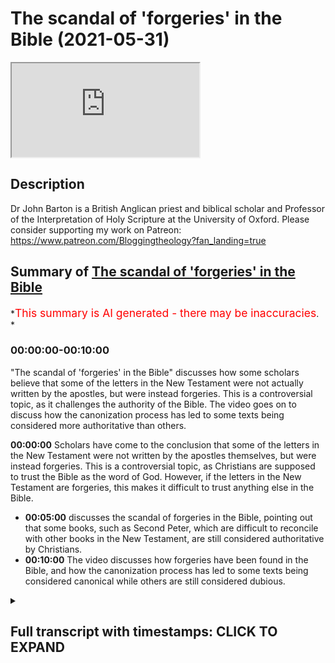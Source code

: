 # The scandal of 'forgeries' in the Bible (2021-05-31)

<iframe loading='lazy' allow='autoplay' src='https://www.youtube.com/embed/DY7V9Ch7Q5k'></iframe>

## Description

Dr John Barton is a British Anglican priest and biblical scholar and Professor of the Interpretation of Holy Scripture at the University of Oxford.
Please consider supporting my work on Patreon: <https://www.patreon.com/Bloggingtheology?fan_landing=true>

## Summary of [The scandal of 'forgeries' in the Bible](https://www.youtube.com/watch?v=DY7V9Ch7Q5k)

*<span style="color:red; font-size:125%">This summary is AI generated - there may be inaccuracies</span>. *

### <a onclick="modifyYTiframeseektime('0')">00:00:00-00:10:00</a>

 "The scandal of 'forgeries' in the Bible" discusses how some scholars believe that some of the letters in the New Testament were not actually written by the apostles, but were instead forgeries. This is a controversial topic, as it challenges the authority of the Bible. The video goes on to discuss how the canonization process has led to some texts being considered more authoritative than others.

**<a onclick="modifyYTiframeseektime('0')">00:00:00</a>** Scholars have come to the conclusion that some of the letters in the New Testament were not written by the apostles themselves, but were instead forgeries. This is a controversial topic, as Christians are supposed to trust the Bible as the word of God. However, if the letters in the New Testament are forgeries, this makes it difficult to trust anything else in the Bible.

* **<a onclick="modifyYTiframeseektime('300')">00:05:00</a>** discusses the scandal of forgeries in the Bible, pointing out that some books, such as Second Peter, which are difficult to reconcile with other books in the New Testament, are still considered authoritative by Christians.
* **<a onclick="modifyYTiframeseektime('600')">00:10:00</a>** The video discusses how forgeries have been found in the Bible, and how the canonization process has led to some texts being considered canonical while others are still considered dubious.

<details><summary><h2>Full transcript with timestamps: CLICK TO EXPAND</h2></summary>

<a onclick="modifyYTiframeseektime('0')">0:00:00</a> now some of the conclusions pivotal  
<a onclick="modifyYTiframeseektime('1')">0:00:01</a> scholars come to  
<a onclick="modifyYTiframeseektime('3')">0:00:03</a> are not controversial and they're not  
<a onclick="modifyYTiframeseektime('4')">0:00:04</a> startling and shocking and so on  
<a onclick="modifyYTiframeseektime('7')">0:00:07</a> at all where the gospels are concerned i  
<a onclick="modifyYTiframeseektime('9')">0:00:09</a> think some of it is fairly  
<a onclick="modifyYTiframeseektime('11')">0:00:11</a> dynamite  
<a onclick="modifyYTiframeseektime('15')">0:00:15</a> i completely agree but can i suggest  
<a onclick="modifyYTiframeseektime('17')">0:00:17</a> there's actually an even more  
<a onclick="modifyYTiframeseektime('18')">0:00:18</a> controversial  
<a onclick="modifyYTiframeseektime('19')">0:00:19</a> subject um sort of hard point about the  
<a onclick="modifyYTiframeseektime('20')">0:00:20</a> controversies but these are the things  
<a onclick="modifyYTiframeseektime('22')">0:00:22</a> that perhaps really will surprise  
<a onclick="modifyYTiframeseektime('24')">0:00:24</a> us and viewers um and that is to do  
<a onclick="modifyYTiframeseektime('27')">0:00:27</a> with uh paul's letters  
<a onclick="modifyYTiframeseektime('31')">0:00:31</a> and it  
<a onclick="modifyYTiframeseektime('34')">0:00:34</a> is uh very widely accepted amongst new  
<a onclick="modifyYTiframeseektime('37')">0:00:37</a> testament scholars  
<a onclick="modifyYTiframeseektime('38')">0:00:38</a> outside of very conservative circles  
<a onclick="modifyYTiframeseektime('40')">0:00:40</a> perhaps in the united states and  
<a onclick="modifyYTiframeseektime('42')">0:00:42</a> one or two places elsewhere that the new  
<a onclick="modifyYTiframeseektime('44')">0:00:44</a> testament contains  
<a onclick="modifyYTiframeseektime('45')">0:00:45</a> letters which state that they are by  
<a onclick="modifyYTiframeseektime('49')">0:00:49</a> the apostle paul like the first letter  
<a onclick="modifyYTiframeseektime('51')">0:00:51</a> of timothy his second letter to timothy  
<a onclick="modifyYTiframeseektime('53')">0:00:53</a> and  
<a onclick="modifyYTiframeseektime('53')">0:00:53</a> letter of titus but nevertheless are not  
<a onclick="modifyYTiframeseektime('56')">0:00:56</a> usually seen  
<a onclick="modifyYTiframeseektime('57')">0:00:57</a> as uh by paul but are for variety of  
<a onclick="modifyYTiframeseektime('60')">0:01:00</a> reasons but seen as  
<a onclick="modifyYTiframeseektime('62')">0:01:02</a> uh much later works now  
<a onclick="modifyYTiframeseektime('65')">0:01:05</a> that in itself um as you say on page 185  
<a onclick="modifyYTiframeseektime('70')">0:01:10</a> scholars it was it has been common you  
<a onclick="modifyYTiframeseektime('73')">0:01:13</a> say  
<a onclick="modifyYTiframeseektime('74')">0:01:14</a> for new testament scholars to say that  
<a onclick="modifyYTiframeseektime('75')">0:01:15</a> the attribution of texts to people who  
<a onclick="modifyYTiframeseektime('77')">0:01:17</a> were not their actual  
<a onclick="modifyYTiframeseektime('79')">0:01:19</a> authors was a matter of convention in  
<a onclick="modifyYTiframeseektime('82')">0:01:22</a> the  
<a onclick="modifyYTiframeseektime('82')">0:01:22</a> ancient world and in the case of the  
<a onclick="modifyYTiframeseektime('85')">0:01:25</a> bible you know it's  
<a onclick="modifyYTiframeseektime('86')">0:01:26</a> often said well look um moses is is  
<a onclick="modifyYTiframeseektime('89')">0:01:29</a> given the honor of having author the  
<a onclick="modifyYTiframeseektime('90')">0:01:30</a> pentateuch and david all of the psalms  
<a onclick="modifyYTiframeseektime('92')">0:01:32</a> and  
<a onclick="modifyYTiframeseektime('93')">0:01:33</a> king solomon the actual proverbs  
<a onclick="modifyYTiframeseektime('95')">0:01:35</a> attributed  
<a onclick="modifyYTiframeseektime('96')">0:01:36</a> uh you know to him but you say that this  
<a onclick="modifyYTiframeseektime('99')">0:01:39</a> is  
<a onclick="modifyYTiframeseektime('100')">0:01:40</a> um you're not persuaded by that because  
<a onclick="modifyYTiframeseektime('102')">0:01:42</a> the letters in the new testament  
<a onclick="modifyYTiframeseektime('104')">0:01:44</a> uh are are the authentic ones uh  
<a onclick="modifyYTiframeseektime('108')">0:01:48</a> and the answer the lessons in the new  
<a onclick="modifyYTiframeseektime('109')">0:01:49</a> testament attributed to paul  
<a onclick="modifyYTiframeseektime('112')">0:01:52</a> within the text themselves claim to be  
<a onclick="modifyYTiframeseektime('116')">0:01:56</a> by paul so  
<a onclick="modifyYTiframeseektime('117')">0:01:57</a> nowhere in the pentateuch does it say i  
<a onclick="modifyYTiframeseektime('119')">0:01:59</a> moses wrote this he's not in the first  
<a onclick="modifyYTiframeseektime('120')">0:02:00</a> person  
<a onclick="modifyYTiframeseektime('121')">0:02:01</a> ditto for the proverbs um for the psalms  
<a onclick="modifyYTiframeseektime('125')">0:02:05</a> but paul's letter say to uh one timothy  
<a onclick="modifyYTiframeseektime('128')">0:02:08</a> actually claims to be by  
<a onclick="modifyYTiframeseektime('129')">0:02:09</a> paul and you argue uh persuasively  
<a onclick="modifyYTiframeseektime('133')">0:02:13</a> and in the light also by ehrman's uh  
<a onclick="modifyYTiframeseektime('135')">0:02:15</a> recent work  
<a onclick="modifyYTiframeseektime('136')">0:02:16</a> on uh his academic work called forgery  
<a onclick="modifyYTiframeseektime('139')">0:02:19</a> and counter forgery the big thick  
<a onclick="modifyYTiframeseektime('141')">0:02:21</a> scholarly tone which i i i've read  
<a onclick="modifyYTiframeseektime('145')">0:02:25</a> um he says that this common scholarly  
<a onclick="modifyYTiframeseektime('148')">0:02:28</a> idea that this um attribution of  
<a onclick="modifyYTiframeseektime('151')">0:02:31</a> false authorship was an accepted  
<a onclick="modifyYTiframeseektime('153')">0:02:33</a> convention in the ancient world  
<a onclick="modifyYTiframeseektime('155')">0:02:35</a> he argues and you do that absolutely no  
<a onclick="modifyYTiframeseektime('158')">0:02:38</a> evidence for this this is a  
<a onclick="modifyYTiframeseektime('159')">0:02:39</a> almost like an urban myth that scholars  
<a onclick="modifyYTiframeseektime('161')">0:02:41</a> have recycled and recycled over the  
<a onclick="modifyYTiframeseektime('163')">0:02:43</a> years  
<a onclick="modifyYTiframeseektime('164')">0:02:44</a> and in fact even in paul's letters uh  
<a onclick="modifyYTiframeseektime('166')">0:02:46</a> well i'm going to pause it but the point  
<a onclick="modifyYTiframeseektime('168')">0:02:48</a> is this that  
<a onclick="modifyYTiframeseektime('170')">0:02:50</a> the shocking thing here is that it is a  
<a onclick="modifyYTiframeseektime('172')">0:02:52</a> commonplace of new testament scholarship  
<a onclick="modifyYTiframeseektime('174')">0:02:54</a> that there are  
<a onclick="modifyYTiframeseektime('175')">0:02:55</a> forgeries actual forgeries in the new  
<a onclick="modifyYTiframeseektime('178')">0:02:58</a> testament  
<a onclick="modifyYTiframeseektime('179')">0:02:59</a> before being a letter that was written  
<a onclick="modifyYTiframeseektime('183')">0:03:03</a> with the intention to deceive its  
<a onclick="modifyYTiframeseektime('185')">0:03:05</a> readership  
<a onclick="modifyYTiframeseektime('186')">0:03:06</a> about the the true author of the text  
<a onclick="modifyYTiframeseektime('190')">0:03:10</a> and the author the pretend author being  
<a onclick="modifyYTiframeseektime('192')">0:03:12</a> someone famous  
<a onclick="modifyYTiframeseektime('193')">0:03:13</a> like peter or paul or or whoever  
<a onclick="modifyYTiframeseektime('197')">0:03:17</a> and and and this in the early church was  
<a onclick="modifyYTiframeseektime('199')">0:03:19</a> not an accepted  
<a onclick="modifyYTiframeseektime('200')">0:03:20</a> uh practice at all it scandalized  
<a onclick="modifyYTiframeseektime('204')">0:03:24</a> as you say that they abhorred it as we  
<a onclick="modifyYTiframeseektime('206')">0:03:26</a> can see in two thessalonians itself  
<a onclick="modifyYTiframeseektime('208')">0:03:28</a> where paul cheekily uh tells his readers  
<a onclick="modifyYTiframeseektime('211')">0:03:31</a> not to take  
<a onclick="modifyYTiframeseektime('212')">0:03:32</a> any notice of letters fraudulently  
<a onclick="modifyYTiframeseektime('214')">0:03:34</a> ascribed to him  
<a onclick="modifyYTiframeseektime('215')">0:03:35</a> as 2 thessalonians 2 2. the irony being  
<a onclick="modifyYTiframeseektime('218')">0:03:38</a> of course is that letter is probably a  
<a onclick="modifyYTiframeseektime('219')">0:03:39</a> forgery itself  
<a onclick="modifyYTiframeseektime('221')">0:03:41</a> so he's playing a game of double bluff  
<a onclick="modifyYTiframeseektime('223')">0:03:43</a> or something you know  
<a onclick="modifyYTiframeseektime('224')">0:03:44</a> a clever but and you discuss here  
<a onclick="modifyYTiframeseektime('228')">0:03:48</a> how christians are supposed to deal with  
<a onclick="modifyYTiframeseektime('230')">0:03:50</a> this if the new testament contains  
<a onclick="modifyYTiframeseektime('232')">0:03:52</a> works who whose authors intended to  
<a onclick="modifyYTiframeseektime('235')">0:03:55</a> deceive their readership  
<a onclick="modifyYTiframeseektime('237')">0:03:57</a> about the authorship of the text itself  
<a onclick="modifyYTiframeseektime('241')">0:04:01</a> how can we trust it just to to tell us  
<a onclick="modifyYTiframeseektime('244')">0:04:04</a> the god the god-given truth the gospel  
<a onclick="modifyYTiframeseektime('246')">0:04:06</a> truth about anything else  
<a onclick="modifyYTiframeseektime('248')">0:04:08</a> and can we and can these texts be used  
<a onclick="modifyYTiframeseektime('250')">0:04:10</a> in in churches  
<a onclick="modifyYTiframeseektime('252')">0:04:12</a> to proclaim the inspired word of god  
<a onclick="modifyYTiframeseektime('255')">0:04:15</a> if if that is the the nature of these  
<a onclick="modifyYTiframeseektime('257')">0:04:17</a> texts  
<a onclick="modifyYTiframeseektime('259')">0:04:19</a> so there's a lot there but i was just  
<a onclick="modifyYTiframeseektime('260')">0:04:20</a> trying  
<a onclick="modifyYTiframeseektime('262')">0:04:22</a> now i think i i mean what's happened is  
<a onclick="modifyYTiframeseektime('265')">0:04:25</a> that as you  
<a onclick="modifyYTiframeseektime('266')">0:04:26</a> quite rightly say um people have drawn  
<a onclick="modifyYTiframeseektime('269')">0:04:29</a> an analogy with  
<a onclick="modifyYTiframeseektime('270')">0:04:30</a> books in the old testament like proverbs  
<a onclick="modifyYTiframeseektime('272')">0:04:32</a> subscribe to solomon and so on  
<a onclick="modifyYTiframeseektime('274')">0:04:34</a> that's a matter of saying these works  
<a onclick="modifyYTiframeseektime('276')">0:04:36</a> are kind of under the aegis of somebody  
<a onclick="modifyYTiframeseektime('278')">0:04:38</a> you know they are solomonic  
<a onclick="modifyYTiframeseektime('280')">0:04:40</a> in flavor and and as you write again  
<a onclick="modifyYTiframeseektime('284')">0:04:44</a> right he said with the pentateuch he  
<a onclick="modifyYTiframeseektime('285')">0:04:45</a> doesn't even say it's by moses  
<a onclick="modifyYTiframeseektime('287')">0:04:47</a> that's an ancient tradition it's my  
<a onclick="modifyYTiframeseektime('289')">0:04:49</a> moses whereas  
<a onclick="modifyYTiframeseektime('291')">0:04:51</a> what one timothy says starts paul and  
<a onclick="modifyYTiframeseektime('293')">0:04:53</a> the apostle of jesus christ is on and  
<a onclick="modifyYTiframeseektime('295')">0:04:55</a> actually  
<a onclick="modifyYTiframeseektime('296')">0:04:56</a> identifies the author as paul and even  
<a onclick="modifyYTiframeseektime('298')">0:04:58</a> refers to  
<a onclick="modifyYTiframeseektime('300')">0:05:00</a> incidents happening in paul's life  
<a onclick="modifyYTiframeseektime('303')">0:05:03</a> and people he's working with now  
<a onclick="modifyYTiframeseektime('306')">0:05:06</a> perhaps these letters are genuinely by  
<a onclick="modifyYTiframeseektime('309')">0:05:09</a> paul  
<a onclick="modifyYTiframeseektime('310')">0:05:10</a> there are arguments that try to show  
<a onclick="modifyYTiframeseektime('313')">0:05:13</a> that they  
<a onclick="modifyYTiframeseektime('313')">0:05:13</a> are which are not nonsensical arguments  
<a onclick="modifyYTiframeseektime('318')">0:05:18</a> but the majority of biblical soldiers as  
<a onclick="modifyYTiframeseektime('320')">0:05:20</a> you say  
<a onclick="modifyYTiframeseektime('321')">0:05:21</a> are agreed that they're not genuinely  
<a onclick="modifyYTiframeseektime('323')">0:05:23</a> paul now whether one uses the words  
<a onclick="modifyYTiframeseektime('325')">0:05:25</a> forgery or not because it's partly a  
<a onclick="modifyYTiframeseektime('327')">0:05:27</a> matter of  
<a onclick="modifyYTiframeseektime('329')">0:05:29</a> um taste you know i can bart airman  
<a onclick="modifyYTiframeseektime('332')">0:05:32</a> likes using that kind of language  
<a onclick="modifyYTiframeseektime('336')">0:05:36</a> but it seems to me that it's not a bad  
<a onclick="modifyYTiframeseektime('338')">0:05:38</a> word to use  
<a onclick="modifyYTiframeseektime('339')">0:05:39</a> of a book which says it's by somebody  
<a onclick="modifyYTiframeseektime('342')">0:05:42</a> that  
<a onclick="modifyYTiframeseektime('342')">0:05:42</a> manifests is not by the question then is  
<a onclick="modifyYTiframeseektime('346')">0:05:46</a> can something which is  
<a onclick="modifyYTiframeseektime('348')">0:05:48</a> in that sense of forgery be of religious  
<a onclick="modifyYTiframeseektime('351')">0:05:51</a> and spiritual value  
<a onclick="modifyYTiframeseektime('352')">0:05:52</a> exactly and um i think we probably can  
<a onclick="modifyYTiframeseektime('357')">0:05:57</a> um i don't think there was a convention  
<a onclick="modifyYTiframeseektime('359')">0:05:59</a> that you could do this and you you point  
<a onclick="modifyYTiframeseektime('361')">0:06:01</a> out that  
<a onclick="modifyYTiframeseektime('362')">0:06:02</a> um to thessalonians is actually contains  
<a onclick="modifyYTiframeseektime('365')">0:06:05</a> a  
<a onclick="modifyYTiframeseektime('366')">0:06:06</a> denunciation of falsely inscribed  
<a onclick="modifyYTiframeseektime('368')">0:06:08</a> letters even though problems one itself  
<a onclick="modifyYTiframeseektime('371')">0:06:11</a> um but uh  
<a onclick="modifyYTiframeseektime('374')">0:06:14</a> nevertheless works that were thought not  
<a onclick="modifyYTiframeseektime('378')">0:06:18</a> to be genuine were sometimes read in the  
<a onclick="modifyYTiframeseektime('380')">0:06:20</a> early church  
<a onclick="modifyYTiframeseektime('381')">0:06:21</a> but mostly when they read and took  
<a onclick="modifyYTiframeseektime('383')">0:06:23</a> seriously documents  
<a onclick="modifyYTiframeseektime('385')">0:06:25</a> out with a claim to leave a particular  
<a onclick="modifyYTiframeseektime('387')">0:06:27</a> author they did believe that person was  
<a onclick="modifyYTiframeseektime('389')">0:06:29</a> the author  
<a onclick="modifyYTiframeseektime('390')">0:06:30</a> and the idea of that you would reject a  
<a onclick="modifyYTiframeseektime('392')">0:06:32</a> forgery was certainly  
<a onclick="modifyYTiframeseektime('394')">0:06:34</a> current in the greek and roman world and  
<a onclick="modifyYTiframeseektime('396')">0:06:36</a> in the role of the new testament  
<a onclick="modifyYTiframeseektime('398')">0:06:38</a> so i i'm inclined to think forgery is  
<a onclick="modifyYTiframeseektime('401')">0:06:41</a> not an unfair word to use  
<a onclick="modifyYTiframeseektime('404')">0:06:44</a> and that does raise the problem you you  
<a onclick="modifyYTiframeseektime('407')">0:06:47</a> brought out  
<a onclick="modifyYTiframeseektime('408')">0:06:48</a> what does it do what do you do i mean  
<a onclick="modifyYTiframeseektime('411')">0:06:51</a> another example  
<a onclick="modifyYTiframeseektime('412')">0:06:52</a> uh that's an even more prominent example  
<a onclick="modifyYTiframeseektime('414')">0:06:54</a> in the world of scholarship is the  
<a onclick="modifyYTiframeseektime('415')">0:06:55</a> second letter of peter  
<a onclick="modifyYTiframeseektime('417')">0:06:57</a> which is adversely seen as probably the  
<a onclick="modifyYTiframeseektime('420')">0:07:00</a> the most um the most certain or the most  
<a onclick="modifyYTiframeseektime('422')">0:07:02</a> highly probable example of  
<a onclick="modifyYTiframeseektime('424')">0:07:04</a> pseudopicrophar  
<a onclick="modifyYTiframeseektime('425')">0:07:05</a> or forgery in the entire new testament  
<a onclick="modifyYTiframeseektime('429')">0:07:09</a> and interesting i find about that um it  
<a onclick="modifyYTiframeseektime('431')">0:07:11</a> is usually dated to perhaps the middle  
<a onclick="modifyYTiframeseektime('433')">0:07:13</a> of the second century even as late as  
<a onclick="modifyYTiframeseektime('434')">0:07:14</a> that  
<a onclick="modifyYTiframeseektime('435')">0:07:15</a> is that in the letter itself uh which  
<a onclick="modifyYTiframeseektime('438')">0:07:18</a> claims to be by the apostle peter of  
<a onclick="modifyYTiframeseektime('440')">0:07:20</a> course  
<a onclick="modifyYTiframeseektime('441')">0:07:21</a> it claims to be eyewitness testimony the  
<a onclick="modifyYTiframeseektime('443')">0:07:23</a> author it was an eyewitness to  
<a onclick="modifyYTiframeseektime('445')">0:07:25</a> jesus own ministry its own life and i  
<a onclick="modifyYTiframeseektime('448')">0:07:28</a> think it alludes to the transfiguration  
<a onclick="modifyYTiframeseektime('450')">0:07:30</a> the event  
<a onclick="modifyYTiframeseektime('451')">0:07:31</a> mentioned in these public gospels now to  
<a onclick="modifyYTiframeseektime('454')">0:07:34</a> say this is a forgery  
<a onclick="modifyYTiframeseektime('455')">0:07:35</a> is really really serious because here we  
<a onclick="modifyYTiframeseektime('458')">0:07:38</a> have  
<a onclick="modifyYTiframeseektime('459')">0:07:39</a> fake testimony if i can be blunt to  
<a onclick="modifyYTiframeseektime('462')">0:07:42</a> alleged events in jesus  
<a onclick="modifyYTiframeseektime('464')">0:07:44</a> life which are made up or at least uh  
<a onclick="modifyYTiframeseektime('466')">0:07:46</a> the person who wrote it was not there  
<a onclick="modifyYTiframeseektime('469')">0:07:49</a> and he is passing off that information  
<a onclick="modifyYTiframeseektime('471')">0:07:51</a> as if it was eyewitness  
<a onclick="modifyYTiframeseektime('472')">0:07:52</a> if that happened in a court of law today  
<a onclick="modifyYTiframeseektime('474')">0:07:54</a> you'd be  
<a onclick="modifyYTiframeseektime('476')">0:07:56</a> uh prosecuted for perjury you know you  
<a onclick="modifyYTiframeseektime('478')">0:07:58</a> there will be consequences  
<a onclick="modifyYTiframeseektime('480')">0:08:00</a> um and and yet because because  
<a onclick="modifyYTiframeseektime('483')">0:08:03</a> i mentioned to peter because it seems to  
<a onclick="modifyYTiframeseektime('485')">0:08:05</a> me that the most um  
<a onclick="modifyYTiframeseektime('487')">0:08:07</a> widely accepted instance of  
<a onclick="modifyYTiframeseektime('490')">0:08:10</a> pseudo-pigofer in the new testament  
<a onclick="modifyYTiframeseektime('492')">0:08:12</a> um and yet it this very fact  
<a onclick="modifyYTiframeseektime('495')">0:08:15</a> is it seems to not be known by  
<a onclick="modifyYTiframeseektime('498')">0:08:18</a> the church uh at large the laity use  
<a onclick="modifyYTiframeseektime('502')">0:08:22</a> that let alone the general  
<a onclick="modifyYTiframeseektime('503')">0:08:23</a> public who just carry on using this as  
<a onclick="modifyYTiframeseektime('506')">0:08:26</a> as if it was  
<a onclick="modifyYTiframeseektime('507')">0:08:27</a> actual eyewitness testimony and some  
<a onclick="modifyYTiframeseektime('510')">0:08:30</a> people would see that as a bit  
<a onclick="modifyYTiframeseektime('511')">0:08:31</a> scandalous  
<a onclick="modifyYTiframeseektime('512')">0:08:32</a> given that what we know now what we now  
<a onclick="modifyYTiframeseektime('514')">0:08:34</a> know about that text and how it is still  
<a onclick="modifyYTiframeseektime('516')">0:08:36</a> used  
<a onclick="modifyYTiframeseektime('516')">0:08:36</a> petrine testimony from the apostle the  
<a onclick="modifyYTiframeseektime('519')">0:08:39</a> prince of the apostles  
<a onclick="modifyYTiframeseektime('520')">0:08:40</a> himself chosen by jesus to uh to head up  
<a onclick="modifyYTiframeseektime('524')">0:08:44</a> the college of the apostles  
<a onclick="modifyYTiframeseektime('526')">0:08:46</a> to his catholic language and yet it was  
<a onclick="modifyYTiframeseektime('528')">0:08:48</a> in fact  
<a onclick="modifyYTiframeseektime('529')">0:08:49</a> such of such origin is that not a bit a  
<a onclick="modifyYTiframeseektime('532')">0:08:52</a> bit of a scandal  
<a onclick="modifyYTiframeseektime('533')">0:08:53</a> perhaps well i think perhaps it is yes i  
<a onclick="modifyYTiframeseektime('535')">0:08:55</a> mean it's  
<a onclick="modifyYTiframeseektime('536')">0:08:56</a> um it depends  
<a onclick="modifyYTiframeseektime('539')">0:08:59</a> a little bit depends on the the question  
<a onclick="modifyYTiframeseektime('542')">0:09:02</a> are these books  
<a onclick="modifyYTiframeseektime('543')">0:09:03</a> authoritative for christians because  
<a onclick="modifyYTiframeseektime('545')">0:09:05</a> they're by apostles why are they  
<a onclick="modifyYTiframeseektime('548')">0:09:08</a> authority for christians because they're  
<a onclick="modifyYTiframeseektime('549')">0:09:09</a> in the new testament  
<a onclick="modifyYTiframeseektime('552')">0:09:12</a> so for example with paul if  
<a onclick="modifyYTiframeseektime('555')">0:09:15</a> two thessalonians is difficult to  
<a onclick="modifyYTiframeseektime('557')">0:09:17</a> reconcile with one thessalonians  
<a onclick="modifyYTiframeseektime('559')">0:09:19</a> do we say yes but they're both scripture  
<a onclick="modifyYTiframeseektime('562')">0:09:22</a> or do we say well what did paul  
<a onclick="modifyYTiframeseektime('563')">0:09:23</a> actually teach what he talks in first  
<a onclick="modifyYTiframeseektime('565')">0:09:25</a> sessions and not what's in second  
<a onclick="modifyYTiframeseektime('567')">0:09:27</a> thessalonians  
<a onclick="modifyYTiframeseektime('568')">0:09:28</a> and so if we're describing paul's  
<a onclick="modifyYTiframeseektime('570')">0:09:30</a> teaching we should we should remove  
<a onclick="modifyYTiframeseektime('572')">0:09:32</a> two thessalonians from the picture  
<a onclick="modifyYTiframeseektime('575')">0:09:35</a> that seems to me to be the way we should  
<a onclick="modifyYTiframeseektime('577')">0:09:37</a> proceed but for other people  
<a onclick="modifyYTiframeseektime('579')">0:09:39</a> because the books are scriptural books  
<a onclick="modifyYTiframeseektime('582')">0:09:42</a> they have an authority which overrides  
<a onclick="modifyYTiframeseektime('584')">0:09:44</a> the fact that they're probably forgeries  
<a onclick="modifyYTiframeseektime('588')">0:09:48</a> for me they don't i mean i have i have  
<a onclick="modifyYTiframeseektime('590')">0:09:50</a> to say i have a sort of um  
<a onclick="modifyYTiframeseektime('593')">0:09:53</a> sieve you know through which only  
<a onclick="modifyYTiframeseektime('596')">0:09:56</a> certain books  
<a onclick="modifyYTiframeseektime('597')">0:09:57</a> fall as it were um but  
<a onclick="modifyYTiframeseektime('600')">0:10:00</a> um for some people the pseudo  
<a onclick="modifyYTiframeseektime('602')">0:10:02</a> pseudo-epigraphy doesn't matter very  
<a onclick="modifyYTiframeseektime('604')">0:10:04</a> much  
<a onclick="modifyYTiframeseektime('605')">0:10:05</a> because the books are after all  
<a onclick="modifyYTiframeseektime('607')">0:10:07</a> canonical scripture  
<a onclick="modifyYTiframeseektime('609')">0:10:09</a> so i suppose if you have a more catholic  
<a onclick="modifyYTiframeseektime('611')">0:10:11</a> either roman catholic or  
<a onclick="modifyYTiframeseektime('613')">0:10:13</a> anglo-catholic a higher ecclesiology  
<a onclick="modifyYTiframeseektime('616')">0:10:16</a> then you know the church uh which is  
<a onclick="modifyYTiframeseektime('618')">0:10:18</a> founded by christ  
<a onclick="modifyYTiframeseektime('619')">0:10:19</a> is led by the holy spirit has canonized  
<a onclick="modifyYTiframeseektime('622')">0:10:22</a> this set of texts and no others  
<a onclick="modifyYTiframeseektime('625')">0:10:25</a> yeah and therefore that is the kind of  
<a onclick="modifyYTiframeseektime('627')">0:10:27</a> guarantor of their  
<a onclick="modifyYTiframeseektime('629')">0:10:29</a> uh not authenticity but at least they're  
<a onclick="modifyYTiframeseektime('631')">0:10:31</a> fitting this  
<a onclick="modifyYTiframeseektime('632')">0:10:32</a> and and uh for use in christian worship  
<a onclick="modifyYTiframeseektime('635')">0:10:35</a> and teaching  
<a onclick="modifyYTiframeseektime('635')">0:10:35</a> i suppose they might get around it that  
<a onclick="modifyYTiframeseektime('637')">0:10:37</a> way but it's still the niggling problem  
<a onclick="modifyYTiframeseektime('639')">0:10:39</a> is it not that  
<a onclick="modifyYTiframeseektime('640')">0:10:40</a> it's still a forgery you know you know  
<a onclick="modifyYTiframeseektime('641')">0:10:41</a> you know i'm sorry i think it is a  
<a onclick="modifyYTiframeseektime('643')">0:10:43</a> niggling problem  
<a onclick="modifyYTiframeseektime('644')">0:10:44</a> won't totally go away i mean it raises  
<a onclick="modifyYTiframeseektime('648')">0:10:48</a> across this the whole question of the  
<a onclick="modifyYTiframeseektime('649')">0:10:49</a> canon  
<a onclick="modifyYTiframeseektime('650')">0:10:50</a> which i've got a lot of material on in  
<a onclick="modifyYTiframeseektime('651')">0:10:51</a> the book and  
<a onclick="modifyYTiframeseektime('653')">0:10:53</a> um my argument is that the canon is  
<a onclick="modifyYTiframeseektime('656')">0:10:56</a> fuzzy at the edges  
<a onclick="modifyYTiframeseektime('657')">0:10:57</a> yes but in the early church there was a  
<a onclick="modifyYTiframeseektime('660')">0:11:00</a> core of books  
<a onclick="modifyYTiframeseektime('661')">0:11:01</a> which includes the synoptic gospels and  
<a onclick="modifyYTiframeseektime('663')">0:11:03</a> john and the major letters of paul  
<a onclick="modifyYTiframeseektime('666')">0:11:06</a> which everybody agreed on and then there  
<a onclick="modifyYTiframeseektime('668')">0:11:08</a> are other letters that people knew were  
<a onclick="modifyYTiframeseektime('670')">0:11:10</a> a bit dubious  
<a onclick="modifyYTiframeseektime('671')">0:11:11</a> so even in the fourth century when we  
<a onclick="modifyYTiframeseektime('674')">0:11:14</a> find some athanasius  
<a onclick="modifyYTiframeseektime('676')">0:11:16</a> laying down what's in the little cannon  
<a onclick="modifyYTiframeseektime('678')">0:11:18</a> he says well the letters of two and  
<a onclick="modifyYTiframeseektime('680')">0:11:20</a> three  
<a onclick="modifyYTiframeseektime('681')">0:11:21</a> john second and third letters of john  
<a onclick="modifyYTiframeseektime('684')">0:11:24</a> are regarded by some of spurious  
<a onclick="modifyYTiframeseektime('688')">0:11:28</a> um on the same sorts of grounds as you  
<a onclick="modifyYTiframeseektime('690')">0:11:30</a> were mentoring for two peter  
<a onclick="modifyYTiframeseektime('692')">0:11:32</a> and it was known that some of the  
<a onclick="modifyYTiframeseektime('694')">0:11:34</a> lessons were dubious  
<a onclick="modifyYTiframeseektime('696')">0:11:36</a> and what's happened over time is that  
<a onclick="modifyYTiframeseektime('698')">0:11:38</a> the canon has  
<a onclick="modifyYTiframeseektime('700')">0:11:40</a> solidified into something where  
<a onclick="modifyYTiframeseektime('702')">0:11:42</a> everything is of equal  
<a onclick="modifyYTiframeseektime('703')">0:11:43</a> stature whereas in the early church  
<a onclick="modifyYTiframeseektime('706')">0:11:46</a> there were definitely  
<a onclick="modifyYTiframeseektime('706')">0:11:46</a> gradations of canonicity and of  
<a onclick="modifyYTiframeseektime('709')">0:11:49</a> authority  
<a onclick="modifyYTiframeseektime('711')">0:11:51</a> because eusebius in his uh famous  
<a onclick="modifyYTiframeseektime('713')">0:11:53</a> ecclesiastical history he discusses  
<a onclick="modifyYTiframeseektime('716')">0:11:56</a> the books that are you know are in and  
<a onclick="modifyYTiframeseektime('718')">0:11:58</a> those that are doubtful and those  
<a onclick="modifyYTiframeseektime('719')">0:11:59</a> are definitely out you know the new  
<a onclick="modifyYTiframeseektime('721')">0:12:01</a> testament kind of  
<a onclick="modifyYTiframeseektime('722')">0:12:02</a> is in both those first two categories  
<a onclick="modifyYTiframeseektime('724')">0:12:04</a> anyway there's some doubtful  
<a onclick="modifyYTiframeseektime('726')">0:12:06</a> texts or considered doubtful by many and  
<a onclick="modifyYTiframeseektime('728')">0:12:08</a> two peter is  
<a onclick="modifyYTiframeseektime('729')">0:12:09</a> i think one of them and other texas yes  
<a onclick="modifyYTiframeseektime('731')">0:12:11</a> that's right  
<a onclick="modifyYTiframeseektime('733')">0:12:13</a> yes there's a there are there are three  
<a onclick="modifyYTiframeseektime('735')">0:12:15</a> levels  
<a onclick="modifyYTiframeseektime('736')">0:12:16</a> there's definitely indefinitely out and  
<a onclick="modifyYTiframeseektime('738')">0:12:18</a> dubious  
<a onclick="modifyYTiframeseektime('740')">0:12:20</a> yes uh in the middle and um that was the  
<a onclick="modifyYTiframeseektime('743')">0:12:23</a> position for  
<a onclick="modifyYTiframeseektime('744')">0:12:24</a> most of the early fathers for the first  
<a onclick="modifyYTiframeseektime('746')">0:12:26</a> three or four centuries  
<a onclick="modifyYTiframeseektime('748')">0:12:28</a> in christianity rather than either the  
<a onclick="modifyYTiframeseektime('751')">0:12:31</a> thing is a canonical text or it isn't  
<a onclick="modifyYTiframeseektime('753')">0:12:33</a> there was a middle category  

</details>

